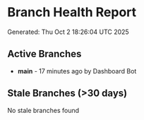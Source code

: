 # Branch Health Report
Generated: Thu Oct  2 18:26:04 UTC 2025

## Active Branches
- **main** - 17 minutes ago by Dashboard Bot

## Stale Branches (>30 days)
No stale branches found
